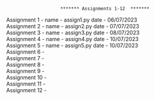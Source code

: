 
                        ******* Assignments 1-12  *******
 
Assignment 1 -  name - assign1.py date - 06/07/2023                                                                                                                                                                   
Assignment 2 -  name - assign2.py date - 07/07/2023                                                                                                          
Assignment 3 -  name - assign3.py date - 08/07/2023                                                                    
Assignment 4 -  name - assign4.py date - 10/07/2023                                                        
Assignment 5 -  name - assign5.py date - 10/07/2023                                                           
Assignment 6 -                                                           
Assignment 7 -                                                           
Assignment 8 -                                                           
Assignment 9 -                                                           
Assignment 10 -                                                           
Assignment 11 -                                                           
Assignment 12 -                                                           
